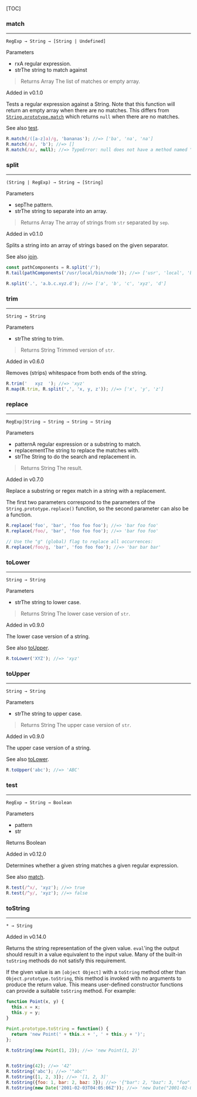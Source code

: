 [TOC]

### match

-------------------------------------------------------------------------------------------------------------

`RegExp → String → [String | Undefined]`

Parameters

*   rxA regular expression.
*   strThe string to match against

> Returns Array The list of matches or empty array.

Added in v0.1.0

Tests a regular expression against a String. Note that this function will return an empty array when there are no matches. This differs from [`String.prototype.match`](https://developer.mozilla.org/en-US/docs/Web/JavaScript/Reference/Global_Objects/String/match) which returns `null` when there are no matches.

See also [test](#test).

```js
R.match(/([a-z]a)/g, 'bananas'); //=> ['ba', 'na', 'na']
R.match(/a/, 'b'); //=> []
R.match(/a/, null); //=> TypeError: null does not have a method named "match"
```

### split

---

`(String | RegExp) → String → [String]`

Parameters

*   sepThe pattern.
*   strThe string to separate into an array.

> Returns Array The array of strings from `str` separated by `sep`.

Added in v0.1.0

Splits a string into an array of strings based on the given separator.

See also [join](#join).

```js
const pathComponents = R.split('/');
R.tail(pathComponents('/usr/local/bin/node')); //=> ['usr', 'local', 'bin', 'node']

R.split('.', 'a.b.c.xyz.d'); //=> ['a', 'b', 'c', 'xyz', 'd']
```

### trim

---

`String → String`

Parameters

*   strThe string to trim.

> Returns String Trimmed version of `str`.

Added in v0.6.0

Removes (strips) whitespace from both ends of the string.

```js
R.trim('   xyz  '); //=> 'xyz'
R.map(R.trim, R.split(',', 'x, y, z')); //=> ['x', 'y', 'z']
```

### replace

---

`RegExp|String → String → String → String`

Parameters

*   patternA regular expression or a substring to match.
*   replacementThe string to replace the matches with.
*   strThe String to do the search and replacement in.

> Returns String The result.

Added in v0.7.0

Replace a substring or regex match in a string with a replacement.

The first two parameters correspond to the parameters of the `String.prototype.replace()` function, so the second parameter can also be a function.

```js
R.replace('foo', 'bar', 'foo foo foo'); //=> 'bar foo foo'
R.replace(/foo/, 'bar', 'foo foo foo'); //=> 'bar foo foo'

// Use the "g" (global) flag to replace all occurrences:
R.replace(/foo/g, 'bar', 'foo foo foo'); //=> 'bar bar bar'
```

### toLower

---

`String → String`

Parameters

*   strThe string to lower case.

> Returns String The lower case version of `str`.

Added in v0.9.0

The lower case version of a string.

See also [toUpper](#toUpper).

```js
R.toLower('XYZ'); //=> 'xyz'
```

### toUpper

---

`String → String`

Parameters

*   strThe string to upper case.

> Returns String The upper case version of `str`.

Added in v0.9.0

The upper case version of a string.

See also [toLower](#toLower).

```js
R.toUpper('abc'); //=> 'ABC'
```

### test

---

`RegExp → String → Boolean`

Parameters

*   pattern
*   str

Returns Boolean

Added in v0.12.0

Determines whether a given string matches a given regular expression.

See also [match](#match).

```js
R.test(/^x/, 'xyz'); //=> true
R.test(/^y/, 'xyz'); //=> false
```

### toString

---

`* → String`

Added in v0.14.0

Returns the string representation of the given value. `eval`'ing the output should result in a value equivalent to the input value. Many of the built-in `toString` methods do not satisfy this requirement.

If the given value is an `[object Object]` with a `toString` method other than `Object.prototype.toString`, this method is invoked with no arguments to produce the return value. This means user-defined constructor functions can provide a suitable `toString` method. For example:

```js
function Point(x, y) {
  this.x = x;
  this.y = y;
}

Point.prototype.toString = function() {
  return 'new Point(' + this.x + ', ' + this.y + ')';
};

R.toString(new Point(1, 2)); //=> 'new Point(1, 2)'


R.toString(42); //=> '42'
R.toString('abc'); //=> '"abc"'
R.toString([1, 2, 3]); //=> '[1, 2, 3]'
R.toString({foo: 1, bar: 2, baz: 3}); //=> '{"bar": 2, "baz": 3, "foo": 1}'
R.toString(new Date('2001-02-03T04:05:06Z')); //=> 'new Date("2001-02-03T04:05:06.000Z")'
```
